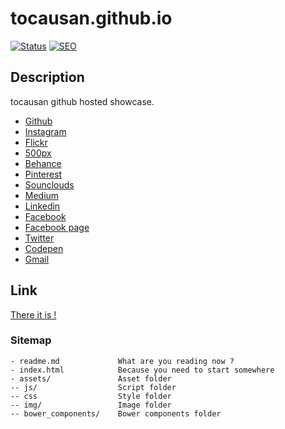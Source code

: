 # tocausan.github.io
[![Status](https://img.shields.io/badge/Status-On_air-green.svg)]()
[![SEO](https://img.shields.io/badge/SEO-Optimized-green.svg)]()


## Description
tocausan github hosted showcase.
- [Github](https://github.com/tocausan)
- [Instagram](https://instagram.com/tocausan)
- [Flickr](https://www.flickr.com/photos/tocausan)
- [500px](https://500px.com/tocausan)
- [Behance](https://www.behance.net/tocausan)
- [Pinterest](https://jp.pinterest.com/tocausan)
- [Sounclouds](https://soundcloud.com/tomas-caufriez-sanchez)
- [Medium](https://medium.com/@tocausan)
- [Linkedin](https://www.linkedin.com/in/tomascaufriez)
- [Facebook](https://www.facebook.com/coucoucaptain)
- [Facebook page](https://www.facebook.com/tocausan)
- [Twitter](https://twitter.com/tocausan)
- [Codepen](http://codepen.io/tocausan)
- [Gmail](mailto:tocausan@gmail.com)


## Link
[There it is !](http://tocausan.github.io)


### Sitemap
```
- readme.md             What are you reading now ?
- index.html            Because you need to start somewhere
- assets/               Asset folder
-- js/                  Script folder
-- css                  Style folder
-- img/                 Image folder
-- bower_components/    Bower components folder
```








